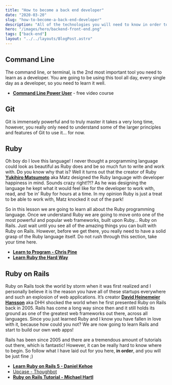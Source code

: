 ```yaml
---
title: "How to become a back end developer"
date: "2020-03-20"
slug: "how-to-become-a-back-end-developer"
description: "All of the technologies you will need to know in order to become a back-end developer. All of the resources are free!"
hero: "/images/hero/backend-front-end.png"
tags: ["back-end"]
layout: "../../layouts/BlogPost.astro"
---
```


## Command Line

The command line, or terminal, is the 2nd most important tool you need to learn as a developer. You are going to be using this tool all day, every single day as a developer, so you need to learn it well.

- [**Command Line Power User**](https://commandlinepoweruser.com/) - free video course

## Git

Git is immensely powerful and to truly master it takes a very long time, however, you really only need to understand some of the larger principles and features of Git to use it... for now.

## Ruby

Oh boy do I love this language! I never thought a programming language could look as beautiful as Ruby does and be so much fun to write and work with. Do you know why that is? Well it turns out that the creator of Ruby [**Yukihiro Matsumoto**](https://en.wikipedia.org/wiki/Yukihiro_Matsumoto) aka Matz designed the Ruby language with developer happiness in mind. Sounds crazy right!?!? As he was designing the language he kept what it would feel like for the developer to work with, read, and ‘be in’ Ruby for hours at a time. In my opinion Ruby is just a treat to be able to work with, Matz knocked it out of the park!

So in this lesson we are going to learn all about the Ruby programming language. Once we understand Ruby we are going to move onto one of the most powerful and popular web frameworks, built upon Ruby… Ruby on Rails. Just wait until you see all of the amazing things you can built with Ruby on Rails. However, before we get there, you really need to have a solid grasp of the Ruby language itself. Do not rush through this section, take your time here.

- [**Learn to Program - Chris Pine**](https://pine.fm/LearnToProgram)
- [**Learn Ruby the Hard Way**](https://learnrubythehardway.org/book/)

## Ruby on Rails

Ruby on Rails took the world by storm when it was first realized and I personally believe it is the reason you have all of these startups everywhere and such an explosion of web applications. It’s creator [**David Heinemeier Hansson**](https://en.wikipedia.org/wiki/David_Heinemeier_Hansson) aka DHH shocked the world when he first presented Ruby on Rails back in 2005. Rails has come a long way since then and it still holds its ground as one of the greatest web frameworks out there, across all languages. Since you just learned Ruby and I know you have fallen in love with it, because how could you not? We are now going to learn Rails and start to build our own web apps!

Rails has been since 2005 and there are a tremendous amount of tutorials out there, which is fantastic! However, it can be really hard to know where to begin. So follow what I have laid out for you here, **in order**, and you will be just fine ;)

- [**Learn Ruby on Rails 5 - Daniel Kehoe**](http://learn-rails.com/learn-ruby-on-rails.html)
- [Upcase - Thoughbot](https://thoughtbot.com/upcase/practice)
- [**Ruby on Rails Tutorial - Michael Hartl**](https://www.railstutorial.org/book/beginning)
